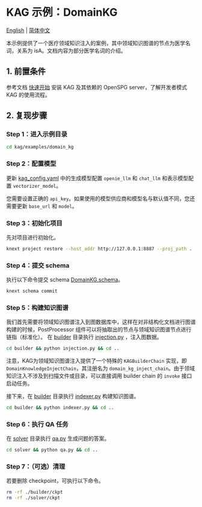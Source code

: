 # KAG 示例：DomainKG

[English](./README.md) |
[简体中文](./README_cn.md)

本示例提供了一个医疗领域知识注入的案例，其中领域知识图谱的节点为医学名词，关系为 isA。文档内容为部分医学名词的介绍。


## 1. 前置条件

参考文档 [快速开始](https://openspg.yuque.com/ndx6g9/0.6/quzq24g4esal7q17) 安装 KAG 及其依赖的 OpenSPG server，了解开发者模式 KAG 的使用流程。

## 2. 复现步骤

### Step 1：进入示例目录

```bash
cd kag/examples/domain_kg
```

### Step 2：配置模型

更新 [kag_config.yaml](./kag_config.yaml) 中的生成模型配置 ``openie_llm`` 和 ``chat_llm`` 和表示模型配置 ``vectorizer_model``。

您需要设置正确的 ``api_key``。如果使用的模型供应商和模型名与默认值不同，您还需要更新 ``base_url`` 和 ``model``。

### Step 3：初始化项目

先对项目进行初始化。

```bash
knext project restore --host_addr http://127.0.0.1:8887 --proj_path .
```

### Step 4：提交 schema

执行以下命令提交 schema [DomainKG.schema](./schema/DomainKG.schema)。

```bash
knext schema commit
```

### Step 5：构建知识图谱

我们首先需要将领域知识图谱注入到图数据库中，这样在对非结构化文档进行图谱构建的时候，PostProcessor 组件可以将抽取出的节点与领域知识图谱节点进行链指（标准化）。
在 [builder](./builder) 目录执行 [injection.py](./builder/injection.py) ，注入图数据。

```bash
cd builder && python injection.py && cd ..
```

注意，KAG为领域知识图谱注入提供了一个特殊的 ``KAGBuilderChain`` 实现，即 ``DomainKnowledgeInjectChain``，其注册名为 ``domain_kg_inject_chain``。由于领域知识注入不涉及到扫描文件或目录，可以直接调用 builder chain 的 ``invoke`` 接口启动任务。

接下来，在 [builder](./builder) 目录执行 [indexer.py](./builder/indexer.py) 构建知识图谱。

```bash
cd builder && python indexer.py && cd ..
```

### Step 6：执行 QA 任务

在 [solver](./solver) 目录执行 [qa.py](./solver/qa.py) 生成问题的答案。

```bash
cd solver && python qa.py && cd ..
```

### Step 7：（可选）清理

若要删除 checkpoint，可执行以下命令。

```bash
rm -rf ./builder/ckpt
rm -rf ./solver/ckpt
```

